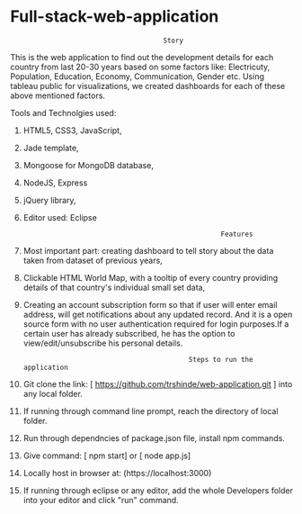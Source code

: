 # Full-stack-web-application

                                          Story

This is the web application to find out the development details for each country from 
last 20-30 years based on some factors like: Electricuty, Population, Education, Economy, Communication, Gender etc.
Using tableau public for visualizations, we created dashboards for each of these above mentioned factors.

Tools and Technolgies used:
1) HTML5, CSS3, JavaScript,
2) Jade template,
3) Mongoose for MongoDB database,
4) NodeJS, Express
5) jQuery library,
6) Editor used: Eclipse

                                                        Features
                                                        
1) Most important part: creating dashboard to tell story about the data taken from dataset of previous years,
2) Clickable HTML World Map, with a tooltip of every country providing details of that country's individual small set data,
3) Creating an account subscription form so that if user will enter email address, will get notifications about 
any updated record. And it is a open source form with no user authentication required for login purposes.If a certain user has already subscribed, he has the option to view/edit/unsubscribe his personal details.

                                                Steps to run the application
                                                
1) Git clone the link: [ https://github.com/trshinde/web-application.git ] into any local folder.
2) If running through command line prompt, reach the directory of local folder.
3) Run through dependncies of package.json file, install npm commands.
4) Give command: [ npm start] or [ node app.js]
5) Locally host in browser at: (https://localhost:3000)
6) If running through eclipse or any editor, add the whole Developers folder into your editor and  click "run" command.

        
